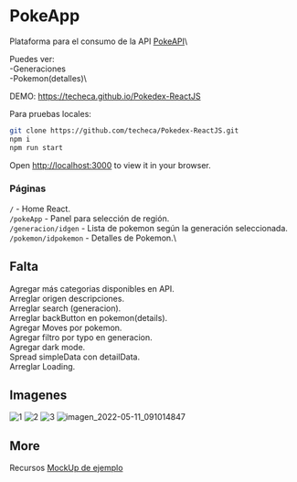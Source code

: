 # PokeApp

Plataforma para el consumo de la API [PokeAPI](https://pokeapi.co/)\

Puedes ver:\
-Generaciones\
-Pokemon(detalles)\

DEMO: https://techeca.github.io/Pokedex-ReactJS

Para pruebas locales:

```bash
git clone https://github.com/techeca/Pokedex-ReactJS.git
npm i
npm run start
```

Open [http://localhost:3000](http://localhost:3000) to view it in your browser.

### Páginas

`/` - Home React. \
`/pokeApp` - Panel para selección de región.\
`/generacion/idgen` - Lista de pokemon según la generación seleccionada.\
`/pokemon/idpokemon` - Detalles de Pokemon.\

## Falta

Agregar más categorias disponibles en API.\
Arreglar origen descripciones.\
Arreglar search (generacion).\
Arreglar backButton en pokemon(details).\
Agregar Moves por pokemon.\
Agregar filtro por typo en generacion.\
Agregar dark mode.\
Spread simpleData con detailData.\
Arreglar Loading.


## Imagenes

![1](https://user-images.githubusercontent.com/53408118/167732055-760768df-d4b1-437f-8f09-ad5605d2b781.PNG)
![2](https://user-images.githubusercontent.com/53408118/167732057-22b52731-b8a5-445e-9782-b733e5a0d4a3.PNG)
![3](https://user-images.githubusercontent.com/53408118/167732058-aeccebd2-017c-4f2a-ac00-1cd36349ba65.PNG)
![imagen_2022-05-11_091014847](https://user-images.githubusercontent.com/53408118/167857745-fba2e945-4f10-45b8-9075-22c542bacf81.png)


## More

Recursos
[MockUp de ejemplo](https://www.figma.com/file/KEGlrZfL5UO3UxultQ5xh1/Pokédex-Figma-Card-Templates)

